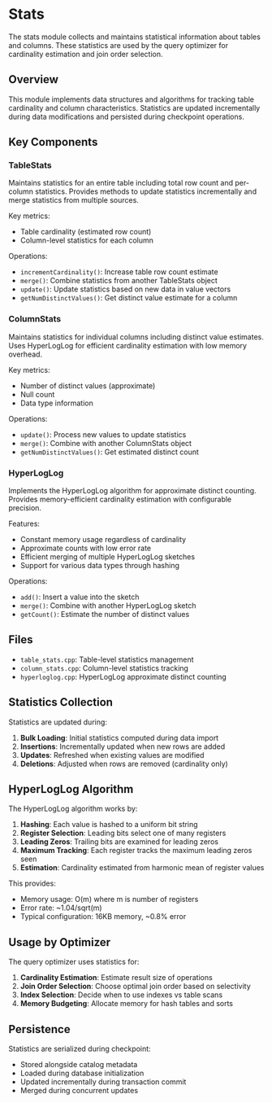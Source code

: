 # Stats

The stats module collects and maintains statistical information about tables and columns. These statistics are used by the query optimizer for cardinality estimation and join order selection.

## Overview

This module implements data structures and algorithms for tracking table cardinality and column characteristics. Statistics are updated incrementally during data modifications and persisted during checkpoint operations.

## Key Components

### TableStats
Maintains statistics for an entire table including total row count and per-column statistics. Provides methods to update statistics incrementally and merge statistics from multiple sources.

Key metrics:
- Table cardinality (estimated row count)
- Column-level statistics for each column

Operations:
- `incrementCardinality()`: Increase table row count estimate
- `merge()`: Combine statistics from another TableStats object
- `update()`: Update statistics based on new data in value vectors
- `getNumDistinctValues()`: Get distinct value estimate for a column

### ColumnStats
Maintains statistics for individual columns including distinct value estimates. Uses HyperLogLog for efficient cardinality estimation with low memory overhead.

Key metrics:
- Number of distinct values (approximate)
- Null count
- Data type information

Operations:
- `update()`: Process new values to update statistics
- `merge()`: Combine with another ColumnStats object
- `getNumDistinctValues()`: Get estimated distinct count

### HyperLogLog
Implements the HyperLogLog algorithm for approximate distinct counting. Provides memory-efficient cardinality estimation with configurable precision.

Features:
- Constant memory usage regardless of cardinality
- Approximate counts with low error rate
- Efficient merging of multiple HyperLogLog sketches
- Support for various data types through hashing

Operations:
- `add()`: Insert a value into the sketch
- `merge()`: Combine with another HyperLogLog sketch
- `getCount()`: Estimate the number of distinct values

## Files

- `table_stats.cpp`: Table-level statistics management
- `column_stats.cpp`: Column-level statistics tracking
- `hyperloglog.cpp`: HyperLogLog approximate distinct counting

## Statistics Collection

Statistics are updated during:

1. **Bulk Loading**: Initial statistics computed during data import
2. **Insertions**: Incrementally updated when new rows are added
3. **Updates**: Refreshed when existing values are modified
4. **Deletions**: Adjusted when rows are removed (cardinality only)

## HyperLogLog Algorithm

The HyperLogLog algorithm works by:

1. **Hashing**: Each value is hashed to a uniform bit string
2. **Register Selection**: Leading bits select one of many registers
3. **Leading Zeros**: Trailing bits are examined for leading zeros
4. **Maximum Tracking**: Each register tracks the maximum leading zeros seen
5. **Estimation**: Cardinality estimated from harmonic mean of register values

This provides:
- Memory usage: O(m) where m is number of registers
- Error rate: ~1.04/sqrt(m)
- Typical configuration: 16KB memory, ~0.8% error

## Usage by Optimizer

The query optimizer uses statistics for:

1. **Cardinality Estimation**: Estimate result size of operations
2. **Join Order Selection**: Choose optimal join order based on selectivity
3. **Index Selection**: Decide when to use indexes vs table scans
4. **Memory Budgeting**: Allocate memory for hash tables and sorts

## Persistence

Statistics are serialized during checkpoint:
- Stored alongside catalog metadata
- Loaded during database initialization
- Updated incrementally during transaction commit
- Merged during concurrent updates

